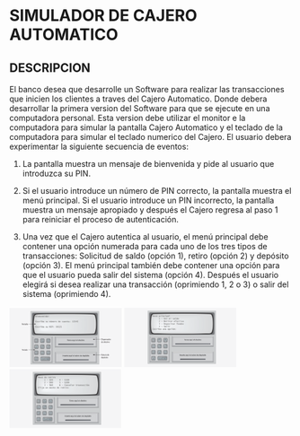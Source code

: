 # SIMULADOR DE CAJERO AUTOMATICO

## DESCRIPCION
El banco desea que desarrolle un Software para realizar las transacciones que inicien los clientes a traves del Cajero Automatico. Donde debera desarrollar la primera version del Software para que se ejecute en una computadora personal. Esta version debe utilizar el monitor e la computadora para simular la pantalla Cajero Automatico y el teclado de la computadora para simular el teclado numerico del Cajero.
El usuario debera experimentar la siguiente secuencia de eventos:

1. La pantalla muestra un mensaje de bienvenida y pide al usuario que introduzca su PIN.

2. Si el usuario introduce un número de PIN correcto, la pantalla muestra el menú principal. Si el usuario introduce un PIN incorrecto, la pantalla muestra un mensaje apropiado y después el Cajero regresa al paso 1 para reiniciar el proceso de autenticación.

3. Una vez que el Cajero autentica al usuario, el menú principal debe contener una opción numerada para cada uno de los tres tipos de transacciones: Solicitud de saldo (opción 1), retiro (opción 2) y depósito (opción 3). El menú principal también debe contener una opción para que el usuario pueda salir del sistema (opción 4). Después el usuario elegirá si desea realizar una transacción (oprimiendo 1, 2 o 3) o salir del sistema (oprimiendo 4).

<img src="https://github.com/rayner-villalba-coderoad-com/programacion-3/blob/main/caso_de_estudio/simulador_cajero_automatico/pantalla-1.png" alt="image-1" width="200"/>

<img src="https://github.com/rayner-villalba-coderoad-com/programacion-3/blob/main/caso_de_estudio/simulador_cajero_automatico/pantalla-2.png" alt="drawing" width="200"/>

<img src="https://github.com/rayner-villalba-coderoad-com/programacion-3/blob/main/caso_de_estudio/simulador_cajero_automatico/pantalla-3.png" alt="drawing" width="200"/>

